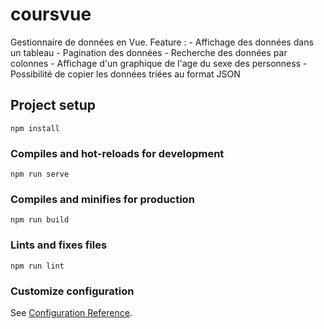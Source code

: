 # coursvue
Gestionnaire de données en Vue.
Feature :
    - Affichage des données dans un tableau
    - Pagination des données
    - Recherche des données par colonnes
    - Affichage d'un graphique de l'age du sexe des personness
    - Possibilité de copier les données triées au format JSON
## Project setup
```
npm install
```

### Compiles and hot-reloads for development
```
npm run serve
```

### Compiles and minifies for production
```
npm run build
```

### Lints and fixes files
```
npm run lint
```

### Customize configuration
See [Configuration Reference](https://cli.vuejs.org/config/).
